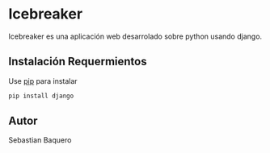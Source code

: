 # Icebreaker

Icebreaker es una aplicación web desarrolado sobre python usando django.

## Instalación Requermientos

Use [pip](https://pip.pypa.io/en/stable/) para instalar

```bash
pip install django
```

## Autor
Sebastian Baquero 

